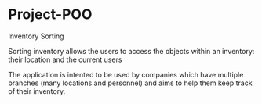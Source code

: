 # Project-POO
Inventory Sorting

Sorting inventory allows the users to access the objects within an inventory: their location and the current users

The application is intented to be used by companies which have multiple branches (many locations and personnel) and aims to help them keep track of their inventory.

